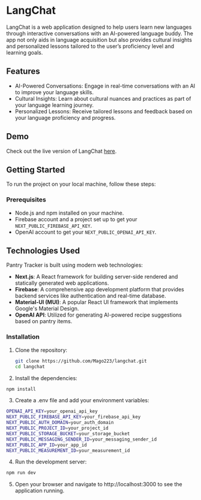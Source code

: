 # LangChat

LangChat is a web application designed to help users learn new languages through interactive conversations with an AI-powered language buddy. The app not only aids in language acquisition but also provides cultural insights and personalized lessons tailored to the user’s proficiency level and learning goals.

## Features

- AI-Powered Conversations: Engage in real-time conversations with an AI to improve your language skills.
- Cultural Insights: Learn about cultural nuances and practices as part of your language learning journey.
- Personalized Lessons: Receive tailored lessons and feedback based on your language proficiency and progress.

## Demo

Check out the live version of LangChat [here](https://langchat-theta.vercel.app/).

## Getting Started

To run the project on your local machine, follow these steps:

### Prerequisites

- Node.js and npm installed on your machine.
- Firebase account and a project set up to get your `NEXT_PUBLIC_FIREBASE_API_KEY`.
- OpenAI account to get your `NEXT_PUBLIC_OPENAI_API_KEY`.

## Technologies Used

Pantry Tracker is built using modern web technologies:

- **Next.js**: A React framework for building server-side rendered and statically generated web applications.
- **Firebase**: A comprehensive app development platform that provides backend services like authentication and real-time database.
- **Material-UI (MUI)**: A popular React UI framework that implements Google's Material Design.
- **OpenAI API**: Utilized for generating AI-powered recipe suggestions based on pantry items.

### Installation

1. Clone the repository:

   ```sh
   git clone https://github.com/Mago223/langchat.git
   cd langchat

   ```

2. Install the dependencies:

```sh
npm install

```

3. Create a .env file and add your environment variables:

```sh
OPENAI_API_KEY=your_openai_api_key
NEXT_PUBLIC_FIREBASE_API_KEY=your_firebase_api_key
NEXT_PUBLIC_AUTH_DOMAIN=your_auth_domain
NEXT_PUBLIC_PROJECT_ID=your_project_id
NEXT_PUBLIC_STORAGE_BUCKET=your_storage_bucket
NEXT_PUBLIC_MESSAGING_SENDER_ID=your_messaging_sender_id
NEXT_PUBLIC_APP_ID=your_app_id
NEXT_PUBLIC_MEASUREMENT_ID=your_measurement_id
```

4. Run the development server:

```sh
npm run dev

```

5. Open your browser and navigate to http://localhost:3000 to see the application running.
